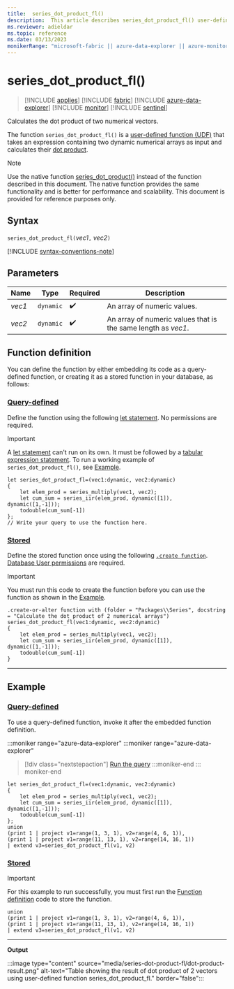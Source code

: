 ```yaml
---
title:  series_dot_product_fl()
description:  This article describes series_dot_product_fl() user-defined function.
ms.reviewer: adieldar
ms.topic: reference
ms.date: 03/13/2023
monikerRange: "microsoft-fabric || azure-data-explorer || azure-monitor || microsoft-sentinel"
---
```

# series_dot_product_fl()

>[!INCLUDE [applies](../includes/applies-to-version/applies.md)] [!INCLUDE [fabric](../includes/applies-to-version/fabric.md)] [!INCLUDE [azure-data-explorer](../includes/applies-to-version/azure-data-explorer.md)] [!INCLUDE [monitor](../includes/applies-to-version/monitor.md)] [!INCLUDE [sentinel](../includes/applies-to-version/sentinel.md)]

Calculates the dot product of two numerical vectors.

The function `series_dot_product_fl()` is a [user-defined function (UDF)](../query/functions/user-defined-functions.md) that takes an expression containing two dynamic numerical arrays as input and calculates their [dot product](https://en.wikipedia.org/wiki/Dot_product).

> [!NOTE]
>
> Use the native function [series_dot_product()](../query/series-dot-product-function.md) instead of the function described in this document. The native function provides the same functionality and is better for performance and scalability. This document is provided for reference purposes only.

## Syntax

`series_dot_product_fl(`*vec1*`,` *vec2*`)`

[!INCLUDE [syntax-conventions-note](../includes/syntax-conventions-note.md)]

## Parameters

|Name|Type|Required|Description|
|--|--|--|--|
|*vec1*| `dynamic` | :heavy_check_mark:|An array of numeric values.|
|*vec2*| `dynamic` | :heavy_check_mark:|An array of numeric values that is the same length as *vec1*.|

## Function definition

You can define the function by either embedding its code as a query-defined function, or creating it as a stored function in your database, as follows:

### [Query-defined](#tab/query-defined)

Define the function using the following [let statement](../query/let-statement.md). No permissions are required.

> [!IMPORTANT]
> A [let statement](../query/let-statement.md) can't run on its own. It must be followed by a [tabular expression statement](../query/tabular-expression-statements.md). To run a working example of `series_dot_product_fl()`, see [Example](#example).

```kusto
let series_dot_product_fl=(vec1:dynamic, vec2:dynamic)
{
    let elem_prod = series_multiply(vec1, vec2);
    let cum_sum = series_iir(elem_prod, dynamic([1]), dynamic([1,-1]));
    todouble(cum_sum[-1])
};
// Write your query to use the function here.
```

### [Stored](#tab/stored)

Define the stored function once using the following [`.create function`](../management/create-function.md). [Database User permissions](../access-control/role-based-access-control.md) are required.

> [!IMPORTANT]
> You must run this code to create the function before you can use the function as shown in the [Example](#example).

```kusto
.create-or-alter function with (folder = "Packages\\Series", docstring = "Calculate the dot product of 2 numerical arrays")
series_dot_product_fl(vec1:dynamic, vec2:dynamic)
{
    let elem_prod = series_multiply(vec1, vec2);
    let cum_sum = series_iir(elem_prod, dynamic([1]), dynamic([1,-1]));
    todouble(cum_sum[-1])
}
```

---

## Example

### [Query-defined](#tab/query-defined)

To use a query-defined function, invoke it after the embedded function definition.

:::moniker range="azure-data-explorer"
:::moniker range="azure-data-explorer"
> [!div class="nextstepaction"]
> <a href="https://dataexplorer.azure.com/clusters/help/databases/Samples?query=H4sIAAAAAAAAA32Qy4oDIRBF935FLRXMwk7IIqG/JAxNRivBwUdjq0yYzL9P9SMPwhB39+o5JeUww4DJ4tCZmLs+RVN07k6u5RW12plLOHqrJVBqbkmwHwZ0HMHo0E8YtDeRLy7b3l0mw0yK/R3QxXdD8Y/n1iZ+t0hYZvCD+hDPSa6oWDw5mlg+HfJFdhjv2O+elWBjYLxPNmRQcAVyfqHOUFWbjuGMnD60lqBIXZul2kjYjpWQ70lC1SurCFYzza6A3xmDgbpu/90pr+M6GvEHdvJymnUBAAA=" target="_blank">Run the query</a>
:::moniker-end
::: moniker-end

```kusto
let series_dot_product_fl=(vec1:dynamic, vec2:dynamic)
{
    let elem_prod = series_multiply(vec1, vec2);
    let cum_sum = series_iir(elem_prod, dynamic([1]), dynamic([1,-1]));
    todouble(cum_sum[-1])
};
union
(print 1 | project v1=range(1, 3, 1), v2=range(4, 6, 1)),
(print 1 | project v1=range(11, 13, 1), v2=range(14, 16, 1))
| extend v3=series_dot_product_fl(v1, v2)
```

### [Stored](#tab/stored)

> [!IMPORTANT]
> For this example to run successfully, you must first run the [Function definition](#function-definition) code to store the function.

```kusto
union
(print 1 | project v1=range(1, 3, 1), v2=range(4, 6, 1)),
(print 1 | project v1=range(11, 13, 1), v2=range(14, 16, 1))
| extend v3=series_dot_product_fl(v1, v2)
```

---

**Output**

:::image type="content" source="media/series-dot-product-fl/dot-product-result.png" alt-text="Table showing the result of dot product of 2 vectors using user-defined function series_dot_product_fl." border="false":::
